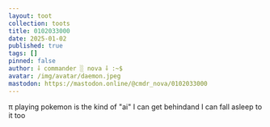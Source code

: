 ```yaml
---
layout: toot
collection: toots
title: 0102033000
date: 2025-01-02
published: true
tags: []
pinned: false
author: ⸸ commander ░ nova ⸸ :~$
avatar: /img/avatar/daemon.jpeg
mastodon: https://mastodon.online/@cmdr_nova/0102033000
---
```


π playing pokemon is the kind of "ai" I can get behindand I can fall asleep to it too
